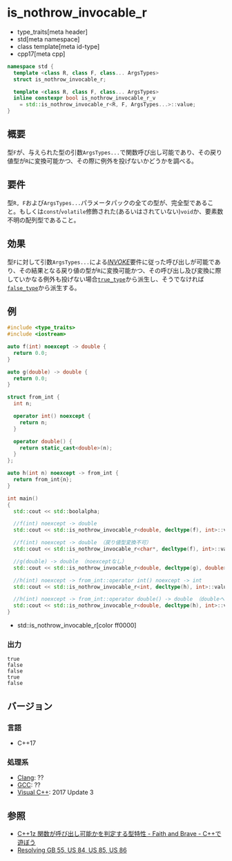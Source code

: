 # is_nothrow_invocable_r
* type_traits[meta header]
* std[meta namespace]
* class template[meta id-type]
* cpp17[meta cpp]

```cpp
namespace std {
  template <class R, class F, class... ArgsTypes>
  struct is_nothrow_invocable_r;

  template <class R, class F, class... ArgsTypes>
  inline constexpr bool is_nothrow_invocable_r_v 
    = std::is_nothrow_invocable_r<R, F, ArgsTypes...>::value;
}
```

## 概要
型`F`が、与えられた型の引数`ArgsTypes...`で関数呼び出し可能であり、その戻り値型が`R`に変換可能かつ、その際に例外を投げないかどうかを調べる。


## 要件
型`R, F`および`ArgsTypes...`パラメータパックの全ての型が、完全型であること。もしくは`const`/`volatile`修飾された(あるいはされていない)`void`か、要素数不明の配列型であること。


## 効果
型`F`に対して引数`ArgsTypes...`による[*INVOKE*](/reference/concepts/Invoke.md)要件に従った呼び出しが可能であり、その結果となる戻り値の型が`R`に変換可能かつ、その呼び出し及び変換に際していかなる例外も投げない場合[`true_type`](true_type.md)から派生し、そうでなければ[`false_type`](false_type.md)から派生する。


## 例

```cpp example
#include <type_traits>
#include <iostream>

auto f(int) noexcept -> double {
  return 0.0;
}

auto g(double) -> double {
  return 0.0;
}

struct from_int {
  int n;

  operator int() noexcept {
    return n;
  }

  operator double() {
    return static_cast<double>(n);
  }
};

auto h(int n) noexcept -> from_int {
  return from_int{n};
}

int main()
{
  std::cout << std::boolalpha;

  //f(int) noexcept -> double
  std::cout << std::is_nothrow_invocable_r<double, decltype(f), int>::value << std::endl;

  //f(int) noexcept -> double （戻り値型変換不可）
  std::cout << std::is_nothrow_invocable_r<char*, decltype(f), int>::value << std::endl;

  //g(double) -> double （noexceptなし）
  std::cout << std::is_nothrow_invocable_r<double, decltype(g), double>::value << std::endl;

  //h(int) noexcept -> from_int::operator int() noexcept -> int
  std::cout << std::is_nothrow_invocable_r<int, decltype(h), int>::value << std::endl;

  //h(int) noexcept -> from_int::operator double() -> double （doubleへの変換演算子にnoexceptなし）
  std::cout << std::is_nothrow_invocable_r<double, decltype(h), int>::value << std::endl;
}
```
* std::is_nothrow_invocable_r[color ff0000]

### 出力
```
true
false
false
true
false
```

## バージョン
### 言語
- C++17

### 処理系
- [Clang](/implementation.md#clang): ??
- [GCC](/implementation.md#gcc): ??
- [Visual C++](/implementation.md#visual_cpp): 2017 Update 3

## 参照
- [C++1z 関数が呼び出し可能かを判定する型特性 - Faith and Brave - C++で遊ぼう](https://faithandbrave.hateblo.jp/entry/2016/05/13/183857)
- [Resolving GB 55, US 84, US 85, US 86](http://www.open-std.org/jtc1/sc22/wg21/docs/papers/2017/p0604r0.html)
